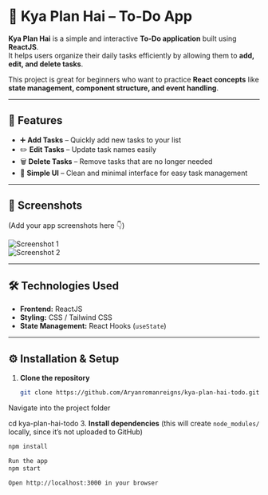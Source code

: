 # 📝 Kya Plan Hai – To-Do App

**Kya Plan Hai** is a simple and interactive **To-Do application** built using **ReactJS**.  
It helps users organize their daily tasks efficiently by allowing them to **add, edit, and delete tasks**.  

This project is great for beginners who want to practice **React concepts** like **state management, component structure, and event handling**.

---

## 🚀 Features

- ➕ **Add Tasks** – Quickly add new tasks to your list  
- ✏️ **Edit Tasks** – Update task names easily  
- 🗑️ **Delete Tasks** – Remove tasks that are no longer needed  
- 🎨 **Simple UI** – Clean and minimal interface for easy task management  

---

## 📸 Screenshots

(Add your app screenshots here 👇)  

![Screenshot 1](path/to/screenshot1.png)  
![Screenshot 2](path/to/screenshot2.png)  

---

## 🛠️ Technologies Used

- **Frontend:** ReactJS  
- **Styling:** CSS / Tailwind CSS  
- **State Management:** React Hooks (`useState`)  

---

## ⚙️ Installation & Setup

1. **Clone the repository**  
   ```bash
   git clone https://github.com/Aryanromanreigns/kya-plan-hai-todo.git
Navigate into the project folder


cd kya-plan-hai-todo
3. **Install dependencies** (this will create `node_modules/` locally, since it’s not uploaded to GitHub)  
   ```bash
   npm install

Run the app
npm start

Open http://localhost:3000 in your browser 
